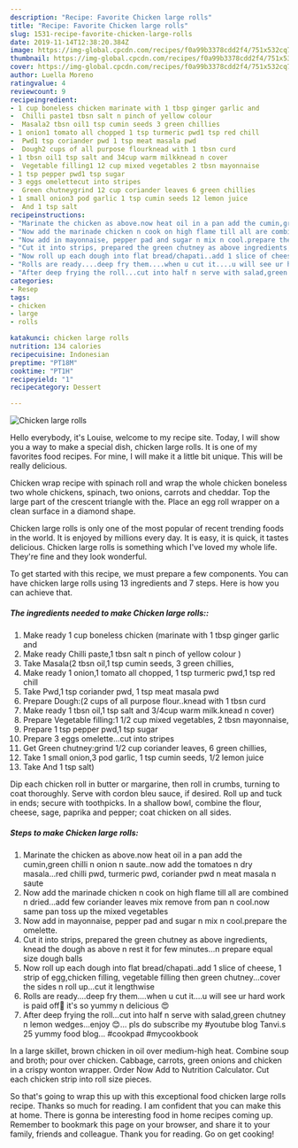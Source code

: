 ```yaml
---
description: "Recipe: Favorite Chicken large rolls"
title: "Recipe: Favorite Chicken large rolls"
slug: 1531-recipe-favorite-chicken-large-rolls
date: 2019-11-14T12:38:20.384Z
image: https://img-global.cpcdn.com/recipes/f0a99b3378cdd2f4/751x532cq70/chicken-large-rolls-recipe-main-photo.jpg
thumbnail: https://img-global.cpcdn.com/recipes/f0a99b3378cdd2f4/751x532cq70/chicken-large-rolls-recipe-main-photo.jpg
cover: https://img-global.cpcdn.com/recipes/f0a99b3378cdd2f4/751x532cq70/chicken-large-rolls-recipe-main-photo.jpg
author: Luella Moreno
ratingvalue: 4
reviewcount: 9
recipeingredient:
- 1 cup boneless chicken marinate with 1 tbsp ginger garlic and
-  Chilli paste1 tbsn salt n pinch of yellow colour 
-  Masala2 tbsn oil1 tsp cumin seeds 3 green chillies
- 1 onion1 tomato all chopped 1 tsp turmeric pwd1 tsp red chill
-  Pwd1 tsp coriander pwd 1 tsp meat masala pwd
-  Dough2 cups of all purpose flourknead with 1 tbsn curd
- 1 tbsn oil1 tsp salt and 34cup warm milkknead n cover
-  Vegetable filling1 12 cup mixed vegetables 2 tbsn mayonnaise
- 1 tsp pepper pwd1 tsp sugar
- 3 eggs omelettecut into stripes
-  Green chutneygrind 12 cup coriander leaves 6 green chillies
- 1 small onion3 pod garlic 1 tsp cumin seeds 12 lemon juice
-  And 1 tsp salt
recipeinstructions:
- "Marinate the chicken as above.now heat oil in a pan add the cumin,green chilli n onion n saute..now add the tomatoes n dry masala...red chilli pwd, turmeric pwd, coriander pwd n meat masala n saute"
- "Now add the marinade chicken n cook on high flame till all are combined n dried...add few coriander leaves mix remove from pan n cool.now same pan toss up the mixed vegetables"
- "Now add in mayonnaise, pepper pad and sugar n mix n cool.prepare the omelette."
- "Cut it into strips, prepared the green chutney as above ingredients, knead the dough as above n rest it for few minutes...n prepare equal size dough balls"
- "Now roll up each dough into flat bread/chapati..add 1 slice of cheese, 1 strip of egg,chicken filling, vegetable filling then green chutney...cover the sides n roll up...cut it lengthwise"
- "Rolls are ready....deep fry them....when u cut it....u will see ur hard work is paid off🤩 it&#39;s so yummy n delicious 😍"
- "After deep frying the roll...cut into half n serve with salad,green chutney n lemon wedges...enjoy 😊... pls do subscribe my #youtube blog Tanvi.s 25 yummy food blog... #cookpad #mycookbook"
categories:
- Resep
tags:
- chicken
- large
- rolls

katakunci: chicken large rolls
nutrition: 134 calories
recipecuisine: Indonesian
preptime: "PT18M"
cooktime: "PT1H"
recipeyield: "1"
recipecategory: Dessert

---
```



![Chicken large rolls](https://img-global.cpcdn.com/recipes/f0a99b3378cdd2f4/751x532cq70/chicken-large-rolls-recipe-main-photo.jpg)

Hello everybody, it's Louise, welcome to my recipe site. Today, I will show you a way to make a special dish, chicken large rolls. It is one of my favorites food recipes. For mine, I will make it a little bit unique. This will be really delicious.

Chicken wrap recipe with spinach roll and wrap the whole chicken boneless two whole chickens, spinach, two onions, carrots and cheddar. Top the large part of the crescent triangle with the. Place an egg roll wrapper on a clean surface in a diamond shape.

Chicken large rolls is only one of the most popular of recent trending foods in the world. It is enjoyed by millions every day. It is easy, it is quick, it tastes delicious. Chicken large rolls is something which I've loved my whole life. They're fine and they look wonderful.


To get started with this recipe, we must prepare a few components. You can have chicken large rolls using 13 ingredients and 7 steps. Here is how you can achieve that.

##### The ingredients needed to make Chicken large rolls::

1. Make ready 1 cup boneless chicken (marinate with 1 tbsp ginger garlic and
1. Make ready  Chilli paste,1 tbsn salt n pinch of yellow colour )
1. Take  Masala(2 tbsn oil,1 tsp cumin seeds, 3 green chillies,
1. Make ready 1 onion,1 tomato all chopped, 1 tsp turmeric pwd,1 tsp red chill
1. Take  Pwd,1 tsp coriander pwd, 1 tsp meat masala pwd
1. Prepare  Dough:(2 cups of all purpose flour..knead with 1 tbsn curd
1. Make ready 1 tbsn oil,1 tsp salt and 3/4cup warm milk.knead n cover)
1. Prepare  Vegetable filling:1 1/2 cup mixed vegetables, 2 tbsn mayonnaise,
1. Prepare 1 tsp pepper pwd,1 tsp sugar
1. Prepare 3 eggs omelette...cut into stripes
1. Get  Green chutney:grind 1/2 cup coriander leaves, 6 green chillies,
1. Take 1 small onion,3 pod garlic, 1 tsp cumin seeds, 1/2 lemon juice
1. Take  And 1 tsp salt)


Dip each chicken roll in butter or margarine, then roll in crumbs, turning to coat thoroughly. Serve with cordon bleu sauce, if desired. Roll up and tuck in ends; secure with toothpicks. In a shallow bowl, combine the flour, cheese, sage, paprika and pepper; coat chicken on all sides. 

##### Steps to make Chicken large rolls:

1. Marinate the chicken as above.now heat oil in a pan add the cumin,green chilli n onion n saute..now add the tomatoes n dry masala...red chilli pwd, turmeric pwd, coriander pwd n meat masala n saute
1. Now add the marinade chicken n cook on high flame till all are combined n dried...add few coriander leaves mix remove from pan n cool.now same pan toss up the mixed vegetables
1. Now add in mayonnaise, pepper pad and sugar n mix n cool.prepare the omelette.
1. Cut it into strips, prepared the green chutney as above ingredients, knead the dough as above n rest it for few minutes...n prepare equal size dough balls
1. Now roll up each dough into flat bread/chapati..add 1 slice of cheese, 1 strip of egg,chicken filling, vegetable filling then green chutney...cover the sides n roll up...cut it lengthwise
1. Rolls are ready....deep fry them....when u cut it....u will see ur hard work is paid off🤩 it&#39;s so yummy n delicious 😍
1. After deep frying the roll...cut into half n serve with salad,green chutney n lemon wedges...enjoy 😊... pls do subscribe my #youtube blog Tanvi.s 25 yummy food blog... #cookpad #mycookbook


In a large skillet, brown chicken in oil over medium-high heat. Combine soup and broth; pour over chicken. Cabbage, carrots, green onions and chicken in a crispy wonton wrapper. Order Now Add to Nutrition Calculator. Cut each chicken strip into roll size pieces. 

So that's going to wrap this up with this exceptional food chicken large rolls recipe. Thanks so much for reading. I am confident that you can make this at home. There is gonna be interesting food in home recipes coming up. Remember to bookmark this page on your browser, and share it to your family, friends and colleague. Thank you for reading. Go on get cooking!
